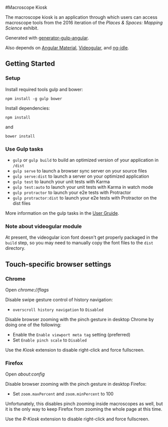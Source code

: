 #Macroscope Kiosk

The macroscope kiosk is an application through which users can access macroscope tools from the 2016 iteration of the *Places & Spaces: Mapping Science* exhibit. 

Generated with [generator-gulp-angular](https://github.com/Swiip/generator-gulp-angular).

Also depends on [Angular Material](https://material.angularjs.org), [Videogular](http://www.videogular.com/), and [ng-idle](https://hackedbychinese.github.io/ng-idle/).

## Getting Started

### Setup
Install required tools gulp and bower:
```
npm install -g gulp bower
```

Install dependencies:
```
npm install
```
and
```
bower install
```

### Use Gulp tasks

* `gulp` or `gulp build` to build an optimized version of your application in `/dist`
* `gulp serve` to launch a browser sync server on your source files
* `gulp serve:dist` to launch a server on your optimized application
* `gulp test` to launch your unit tests with Karma
* `gulp test:auto` to launch your unit tests with Karma in watch mode
* `gulp protractor` to launch your e2e tests with Protractor
* `gulp protractor:dist` to launch your e2e tests with Protractor on the dist files

More information on the gulp tasks in the [User Gruide](https://github.com/Swiip/generator-gulp-angular/blob/master/docs/user-guide.md).

### Note about videogular module
At present, the videogular icon font doesn't get properly packaged in the `build` step, so you may need to manually copy the font files to the `dist` directory.

## Touch-specific browser settings

### Chrome
Open *chrome://flags*

Disable swipe gesture control of history navigation:
- `overscroll history navigation` to `Disabled`

Disable browser zooming with the pinch gesture in desktop Chrome by doing one of the following:
- Enable the `Enable viewport meta tag` setting (preferred)
- Set `Enable pinch scale` to `Disabled`

Use the *Kiosk* extension to disable right-click and force fullscreen. 

### Firefox
Open *about:config*

Disable browser zooming with the pinch gesture in desktop Firefox:
- Set `zoom.maxPercent` and `zoom.minPercent` to 100

Unfortunately, this disables pinch zooming inside macroscopes as well, but it is the only way to keep Firefox from zooming the whole page at this time.

Use the *R-Kiosk* extension to disable right-click and force fullscreen.
